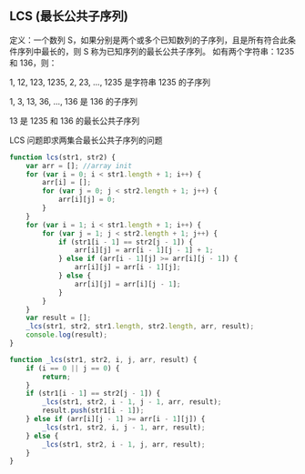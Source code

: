 ## LCS (最长公共子序列)

定义：一个数列 S，如果分别是两个或多个已知数列的子序列，且是所有符合此条件序列中最长的，则 S 称为已知序列的最长公共子序列。
如有两个字符串：1235 和 136，则：

1, 12, 123, 1235, 2, 23, ..., 1235 是字符串 1235 的子序列

1, 3, 13, 36, ..., 136 是 136 的子序列

13 是 1235 和 136 的最长公共子序列

LCS 问题即求两集合最长公共子序列的问题

```js
function lcs(str1, str2) {
    var arr = []; //array init
    for (var i = 0; i < str1.length + 1; i++) {
        arr[i] = [];
        for (var j = 0; j < str2.length + 1; j++) {
            arr[i][j] = 0;
        }
    }
    for (var i = 1; i < str1.length + 1; i++) {
        for (var j = 1; j < str2.length + 1; j++) {
            if (str1[i - 1] == str2[j - 1]) {
                arr[i][j] = arr[i - 1][j - 1] + 1;
            } else if (arr[i - 1][j] >= arr[i][j - 1]) {
                arr[i][j] = arr[i - 1][j];
            } else {
                arr[i][j] = arr[i][j - 1];
            }
        }
    }
    var result = [];
    _lcs(str1, str2, str1.length, str2.length, arr, result);
    console.log(result);
}

function _lcs(str1, str2, i, j, arr, result) {
    if (i == 0 || j == 0) {
        return;
    }
    if (str1[i - 1] == str2[j - 1]) {
        _lcs(str1, str2, i - 1, j - 1, arr, result);
        result.push(str1[i - 1]);
    } else if (arr[i][j - 1] >= arr[i - 1][j]) {
        _lcs(str1, str2, i, j - 1, arr, result);
    } else {
        _lcs(str1, str2, i - 1, j, arr, result);
    }
}
```
